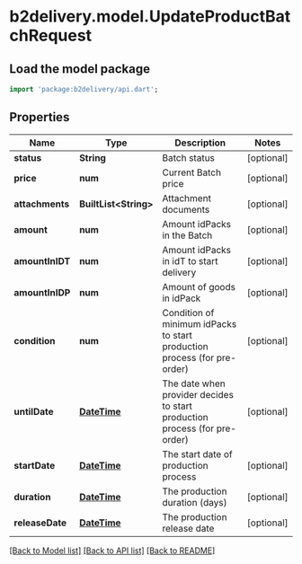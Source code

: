# b2delivery.model.UpdateProductBatchRequest

## Load the model package
```dart
import 'package:b2delivery/api.dart';
```

## Properties
Name | Type | Description | Notes
------------ | ------------- | ------------- | -------------
**status** | **String** | Batch status | [optional] 
**price** | **num** | Current Batch price | [optional] 
**attachments** | **BuiltList&lt;String&gt;** | Attachment documents | [optional] 
**amount** | **num** | Amount idPacks in the Batch | [optional] 
**amountInIDT** | **num** | Amount idPacks in idT to start delivery | [optional] 
**amountInIDP** | **num** | Amount of goods in idPack | [optional] 
**condition** | **num** | Condition of minimum idPacks to start production process (for pre-order) | [optional] 
**untilDate** | [**DateTime**](DateTime.md) | The date when provider decides to start production process (for pre-order) | [optional] 
**startDate** | [**DateTime**](DateTime.md) | The start date of production process | [optional] 
**duration** | [**DateTime**](DateTime.md) | The production duration (days) | [optional] 
**releaseDate** | [**DateTime**](DateTime.md) | The production release date | [optional] 

[[Back to Model list]](../README.md#documentation-for-models) [[Back to API list]](../README.md#documentation-for-api-endpoints) [[Back to README]](../README.md)


